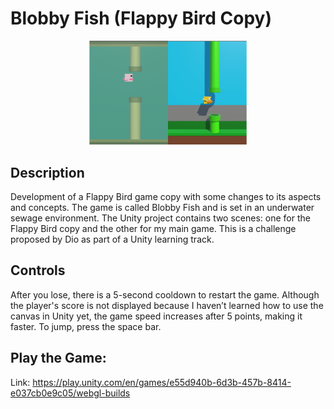 # Blobby Fish (Flappy Bird Copy)

<div align="center">
  <img src="Images/imagem_2024-12-02_145558103.png" width="50%" height="50%" alt="Games">
</div>

## Description

Development of a Flappy Bird game copy with some changes to its aspects and concepts. 
The game is called Blobby Fish and is set in an underwater sewage environment. 
The Unity project contains two scenes: one for the Flappy Bird copy and the other for my main game. 
This is a challenge proposed by Dio as part of a Unity learning track.

## Controls

After you lose, there is a 5-second cooldown to restart the game. 
Although the player's score is not displayed because I haven’t learned how to use the canvas in Unity yet, the game speed increases after 5 points, making it faster. 
To jump, press the space bar.

## Play the Game:

Link: https://play.unity.com/en/games/e55d940b-6d3b-457b-8414-e037cb0e9c05/webgl-builds
